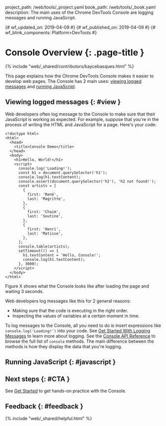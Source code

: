 project_path: /web/tools/_project.yaml
book_path: /web/tools/_book.yaml
description: The main uses of the Chrome DevTools Console are logging messages and running JavaScript.

{# wf_updated_on: 2019-04-09 #}
{# wf_published_on: 2019-04-09 #}
{# wf_blink_components: Platform>DevTools #}

[GS]: /web/tools/chrome-devtools/console/get-started

# Console Overview {: .page-title }

{% include "web/_shared/contributors/kaycebasques.html" %}

This page explains how the Chrome DevTools Console makes it easier to develop web pages.
The Console has 2 main uses: [viewing logged messages](#view) and [running JavaScript](#javascript).

## Viewing logged messages {: #view }

Web developers often log message to the Console to make sure that their JavaScript is working as expected. For example,
suppose that you're in the process of writing the HTML and JavaScript for a page. Here's your code:

    <!doctype html>
    <html>
      <head>
        <title>Console Demo</title>
      </head>
      <body>
        <h1>Hello, World!</h1>
        <script>
          console.log('Loading!');
          const h1 = document.querySelector('h1');
          console.log(h1.textContent);
          console.assert(document.querySelector('h2'), 'h2 not found!');
          const artists = [
            {
              first: 'René',
              last: 'Magritte',
            },
            {
              first: 'Chaim',
              last: 'Soutine',
            },
            {
              first: 'Henri',
              last: 'Matisse',
            },
          ];
          console.table(artists);
          setTimeout(() => {
            h1.textContent = 'Hello, Console!';
            console.log(h1.textContent);
          }, 3000);
        </script>
      </body>
    </html>

Figure X shows what the Console looks like after loading the page and waiting 3 seconds.

Web developers log messages like this for 2 general reasons:

* Making sure that the code is executing in the right order.
* Inspecting the values of variables at a certain moment in time.

To log messages to the Console, all you need to do is insert expressions like `console.log('Loading!')` into
your code. See [Get Started With Logging Messages](/web/tools/chrome-devtools/console/log) to learn more
about logging. See the [Console API Reference](/web/tools/chrome-devtools/console/api) to browse the full list
of `console` methods. The main difference between the methods is how they display the data
that you're logging.

## Running JavaScript {: #javascript }

## Next steps {: #CTA }

See [Get Started][GS] to get hands-on practice with the Console.

## Feedback {: #feedback }

{% include "web/_shared/helpful.html" %}
